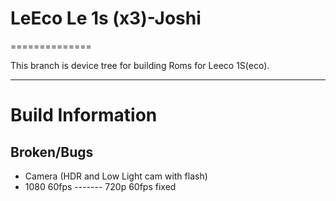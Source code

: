 # LeEco Le 1s (x3)-Joshi
==============

This branch is device tree for building Roms for Leeco 1S(eco).

---

# Build Information

## Broken/Bugs
* Camera (HDR and Low Light cam with flash)
* 1080 60fps ------- 720p 60fps fixed

